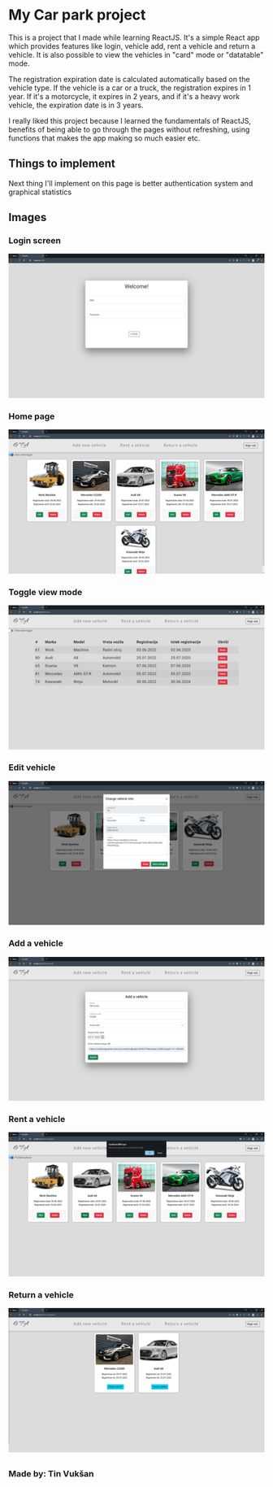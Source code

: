 # My Car park project

This is a project that I made while learning ReactJS. 
It's a simple React app which provides features like login, 
vehicle add, rent a vehicle and return a vehicle. 
It is also possible to view the vehicles in "card" mode or "datatable" mode. 

The registration expiration date is calculated automatically based on the vehicle type. 
If the vehicle is a car or a truck, the registration expires in 1 year.
If it's a motorcycle, it expires in 2 years, and if it's a heavy work vehicle, the expiration date is in 3 years.

I really liked this project because I learned the fundamentals of ReactJS, benefits of being able to
go through the pages without refreshing, using functions that makes the app making so much easier etc.

## Things to implement

Next thing I'll implement on this page is better authentication system and graphical statistics


## Images

### Login screen
![Login screen](./images/Login.PNG)

### Home page
![Home page](./images/Homepage.PNG)

### Toggle view mode
![View change feature](./images/ToggleView.PNG)

### Edit vehicle
![Edit vehicle feature](./images/Edit.PNG)

### Add a vehicle
![Add vehicle feature](./images/Add-vehicle.PNG)

### Rent a vehicle
![Rent vehicle feature](./images/Rent.PNG)

### Return a vehicle
![Return vehicle feature](./images/Return.PNG)

##


### Made by: Tin Vukšan

